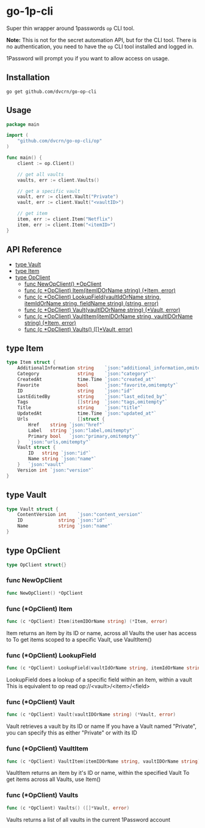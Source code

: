 # go-1p-cli

Super thin wrapper around 1passwords `op` CLI tool. 

**Note:** This is not for the secret automation API, but for the CLI tool. There is no authentication, you need to have the `op` CLI tool installed and logged in.

1Password will prompt you if you want to allow access on usage.


## Installation
```
go get github.com/dvcrn/go-op-cli
```

## Usage

```go
package main

import (
    "github.com/dvcrn/go-op-cli/op"
)

func main() {
	client := op.Client()

	// get all vaults
	vaults, err := client.Vaults()

	// get a specific vault
	vault, err := client.Vault("Private")
	vault, err := client.Vault("<vaultID>")

	// get item
	item, err := client.Item("Netflix")
	item, err := client.Item("<itemID>")
}
```

## API Reference

- [type Vault](<#type-vault>)
- [type Item](<#type-item>)
- [type OpClient](<#type-opclient>)
  - [func NewOpClient() *OpClient](<#func-newopclient>)
  - [func (c *OpClient) Item(itemIDOrName string) (*Item, error)](<#func-opclient-item>)
  - [func (c *OpClient) LookupField(vaultIdOrName string, itemIdOrName string, fieldName string) (string, error)](<#func-opclient-lookupfield>)
  - [func (c *OpClient) Vault(vaultIDOrName string) (*Vault, error)](<#func-opclient-vault>)
  - [func (c *OpClient) VaultItem(itemIDOrName string, vaultIDOrName string) (*Item, error)](<#func-opclient-vaultitem>)
  - [func (c *OpClient) Vaults() ([]*Vault, error)](<#func-opclient-vaults>)


## type Item

```go
type Item struct {
    AdditionalInformation string    `json:"additional_information,omitempty"`
    Category              string    `json:"category"`
    CreatedAt             time.Time `json:"created_at"`
    Favorite              bool      `json:"favorite,omitempty"`
    ID                    string    `json:"id"`
    LastEditedBy          string    `json:"last_edited_by"`
    Tags                  []string  `json:"tags,omitempty"`
    Title                 string    `json:"title"`
    UpdatedAt             time.Time `json:"updated_at"`
    Urls                  []struct {
        Href    string `json:"href"`
        Label   string `json:"label,omitempty"`
        Primary bool   `json:"primary,omitempty"`
    }   `json:"urls,omitempty"`
    Vault struct {
        ID   string `json:"id"`
        Name string `json:"name"`
    }   `json:"vault"`
    Version int `json:"version"`
}
```

## type Vault

```go
type Vault struct {
    ContentVersion int    `json:"content_version"`
    ID             string `json:"id"`
    Name           string `json:"name"`
}
```

## type OpClient

```go
type OpClient struct{}
```

### func NewOpClient

```go
func NewOpClient() *OpClient
```

### func \(\*OpClient\) Item

```go
func (c *OpClient) Item(itemIDOrName string) (*Item, error)
```

Item returns an item by its ID or name, across all Vaults the user has access to To get items scoped to a specific Vault, use VaultItem\(\)

### func \(\*OpClient\) LookupField

```go
func (c *OpClient) LookupField(vaultIdOrName string, itemIdOrName string, fieldName string) (string, error)
```

LookupField does a lookup of a specific field within an item, within a vault This is equivalent to op read op://\<vault\>/\<item\>/\<field\>

### func \(\*OpClient\) Vault

```go
func (c *OpClient) Vault(vaultIDOrName string) (*Vault, error)
```

Vault retrieves a vault by its ID or name If you have a Vault named "Private", you can specify this as either "Private" or with its ID

### func \(\*OpClient\) VaultItem

```go
func (c *OpClient) VaultItem(itemIDOrName string, vaultIDOrName string) (*Item, error)
```

VaultItem returns an item by it's ID or name, within the specified Vault To get items across all Vaults, use Item\(\)

### func \(\*OpClient\) Vaults

```go
func (c *OpClient) Vaults() ([]*Vault, error)
```

Vaults returns a list of all vaults in the current 1Password account
